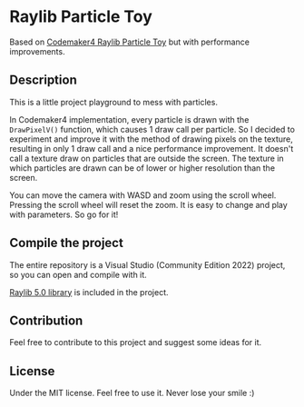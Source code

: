 # Raylib Particle Toy
Based on [Codemaker4 Raylib Particle Toy](https://github.com/codemaker4/raylib-particle-toy) but with performance improvements.
## Description
This is a little project playground to mess with particles.

In Codemaker4 implementation, every particle is drawn with the ``DrawPixelV()`` function, which causes 1 draw call per particle. So I decided to experiment and improve it with the method of drawing pixels on the texture, resulting in only 1 draw call and a nice performance improvement. It doesn't call a texture draw on particles that are outside the screen. The texture in which particles are drawn can be of lower or higher resolution than the screen. 

You can move the camera with WASD and zoom using the scroll wheel. Pressing the scroll wheel will reset the zoom.
It is easy to change and play with parameters. So go for it!

## Compile the project
The entire repository is a Visual Studio (Community Edition 2022) project, so you can open and compile with it. 

[Raylib 5.0 library](https://github.com/raysan5/raylib) is included in the project.

## Contribution
Feel free to contribute to this project and suggest some ideas for it. 
## License
Under the MIT license. Feel free to use it. Never lose your smile :)

